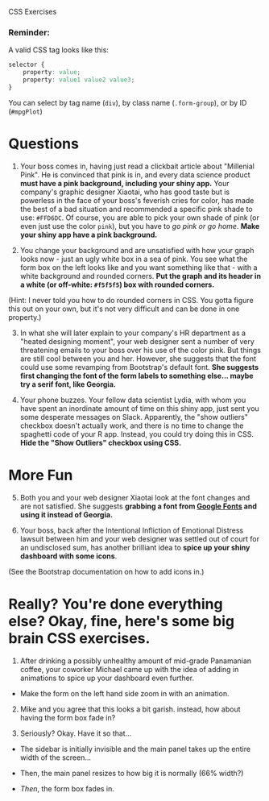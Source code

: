 CSS Exercises

### Reminder:
A valid CSS tag looks like this:
```css
selector {
	property: value;
	property: value1 value2 value3;
}
```

You can select by tag name (`div`), by class name (`.form-group`), or by ID (`#mpgPlot`)

# Questions

1. Your boss comes in, having just read a clickbait article about "Millenial Pink". He is convinced that pink is in, and every data science product **must have a pink background, including your shiny app.** Your company's graphic designer Xiaotai, who has good taste but is powerless in the face of your boss's feverish cries for color, has made the best of a bad situation and recommended a specific pink shade to use: `#FFD6DC`. Of course, you are able to pick your own shade of pink (or even just use the color `pink`), but you have to *go pink or go home*. **Make your shiny app have a pink background.**


2. You change your background and are unsatisfied with how your graph looks now - just an ugly white box in a sea of pink. You see what the form box on the left looks like and you want something like that - with a white background and rounded corners. **Put the graph and its header in a white (or off-white: `#f5f5f5`) box with rounded corners.**
	
(Hint: I never told you how to do rounded corners in CSS. You gotta figure this out on your own, but it's not very difficult and can be done in one property.)

3. In what she will later explain to your company's HR department as a "heated designing moment", your web designer sent a number of very threatening emails to your boss over his use of the color pink. But things are still cool between you and her. However, she suggests that the font could use some revamping from Bootstrap's default font. **She suggests first changing the font of the form labels to something else... maybe try a serif font, like Georgia.**

4. Your phone buzzes. Your fellow data scientist Lydia, with whom you have spent an inordinate amount of time on this shiny app, just sent you some desperate messages on Slack. Apparently, the "show outliers" checkbox doesn't actually work, and there is no time to change the spaghetti code of your R app. Instead, you could try doing this in CSS. **Hide the "Show Outliers" checkbox using CSS.**


# More Fun

5. Both you and your web designer Xiaotai look at the font changes and are not satisfied. She suggests **grabbing a font from [Google Fonts](https://fonts.google.com) and using it instead of Georgia.**

6. Your boss, back after the Intentional Infliction of Emotional Distress lawsuit between him and your web designer was settled out of court for an undisclosed sum, has another brilliant idea to **spice up your shiny dashboard with some icons**.

(See the Bootstrap documentation on how to add icons in.)

# Really? You're done everything else? Okay, fine, here's some big brain CSS exercises.

1. After drinking a possibly unhealthy amount of mid-grade Panamanian coffee, your coworker Michael came up with the idea of adding in animations to spice up your dashboard even further.

* Make the form on the left hand side zoom in with an animation.

2. Mike and you agree that this looks a bit garish. instead, how about having the form box fade in?

3. Seriously? Okay. Have it so that...

 * The sidebar is initially invisible and the main panel takes up the entire width of the screen...

 * Then, the main panel resizes to how big it is normally (66% width?)

 * *Then*, the form box fades in.
